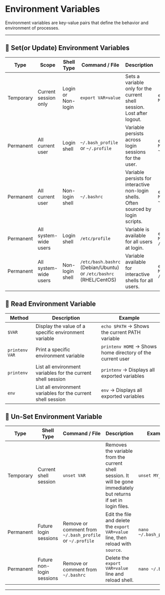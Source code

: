 # Environment Variables

Environment variables are key-value pairs that define the behavior and environment of processes.

---

## 🔹 Set(or Update) Environment Variables

| Type      | Scope                 | Shell Type         | Command / File                                                    | Description                                                                         | Example                                          |
| --------- | --------------------- | ------------------ | ----------------------------------------------------------------- | ----------------------------------------------------------------------------------- | ------------------------------------------------ |
| Temporary | Current session only  | Login or Non-login | `export VAR=value`                                                | Sets a variable only for the current shell session. Lost after logout.              | `export MY_VAR=hello`                            |
| Permanent | All current user      | Login shell        | `~/.bash_profile` or `~/.profile`                                 | Variable persists across login sessions for the user.                               | `echo 'export MY_VAR=hello' >> ~/.bash_profile`  |
| Permanent | All current user      | Non-login shell    | `~/.bashrc`                                                       | Variable persists for interactive non-login shells. Often sourced by login scripts. | `echo 'export MY_VAR=hello' >> ~/.bashrc`        |
| Permanent | All system-wide users | Login shell        | `/etc/profile`                                                    | Variable is available for all users at login.                                       | `echo 'export MY_VAR=hello' >> /etc/profile`     |
| Permanent | All system-wide users | Non-login shell    | `/etc/bash.bashrc` (Debian/Ubuntu) or `/etc/bashrc` (RHEL/CentOS) | Variable available for interactive shells for all users.                            | `echo 'export MY_VAR=hello' >> /etc/bash.bashrc` |

## 🔹 Read Environment Variable

| Method         | Description                                                  | Example                                                    |
| -------------- | ------------------------------------------------------------ | ---------------------------------------------------------- |
| `$VAR`         | Display the value of a specific environment variable         | `echo $PATH` → Shows the current PATH variable             |
| `printenv VAR` | Print a specific environment variable                        | `printenv HOME` → Shows home directory of the current user |
| `printenv`     | List all environment variables for the current shell session | `printenv` → Displays all exported variables               |
| `env`          | List all environment variables for the current shell session | `env` → Displays all exported variables                    |

## 🔹 Un-Set Environment Variable

| Type      | Shell Type                | Command / File                                           | Description                                                                                                         | Example                |
| --------- | ------------------------- | -------------------------------------------------------- | ------------------------------------------------------------------------------------------------------------------- | ---------------------- |
| Temporary | Current shell session     | `unset VAR`                                              | Removes the variable from the current shell session. It will be gone immediately but returns if set in login files. | `unset MY_VAR`         |
| Permanent | Future login sessions     | Remove or comment from `~/.bash_profile` or `~/.profile` | Edit the file and delete the `export VAR=value` line, then reload with `source`.                                    | `nano ~/.bash_profile` |
| Permanent | Future non-login sessions | Remove or comment from `~/.bashrc`                       | Delete the `export VAR=value` line and reload shell.                                                                | `nano ~/.bashrc`       |

---
